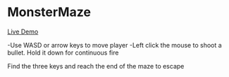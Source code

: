 # MonsterMaze

[Live Demo](https://ajseemar.github.io/MonsterMaze/)

-Use WASD or arrow keys to move player
-Left click the mouse to shoot a bullet. Hold it down for continuous fire

Find the three keys and reach the end of the maze to escape
